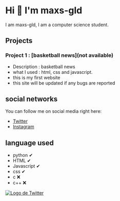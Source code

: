 # Hi 👋 I'm maxs-gld

I am maxs-gld, I am a computer science student.

## Projects

### Project 1 : [basketball news](not available)
- Description : basketball news
- what I used : html, css and javascript.
- this is my first website
- this site will be updated if any bugs are reported


## social networks

You can follow me on social media right here:

- [Twitter](https://twitter.com/max49x2)
- [Instagram](https://www.instagram.com/maxs_gld/)

## language used
- python ✔
- HTML ✔
- Javascript ✔
- css ✔
- c ❌
- c++ ❌

[![Logo de Twitter](https://search.brave.com/images?q=logo+twitter&source=web)](https://twitter.com/max49x2)


